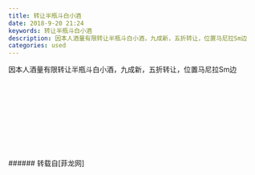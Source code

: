 ```yaml
---
title: 转让半瓶斗白小酒
date: 2018-9-20 21:24
keywords: 转让半瓶斗白小酒
description: 因本人酒量有限转让半瓶斗白小酒，九成新，五折转让，位置马尼拉Sm边
categories: used
---
```

<td class="t_f" id="postmessage_1843794">

因本人酒量有限转让半瓶斗白小酒，九成新，五折转让，位置马尼拉Sm边<br/>
<img alt="" border="0" class="zoom" data-cf-modified-e5fb3084e323fb697b9c4312-="" file="http://www.flw.ph/data/appbyme/upload/image/201809/20/ow0wKDRtXekt.jpg" id="aimg_iU84j" lazyloadthumb="1" onclick="" onmouseover="" src="http://www.flw.ph/data/appbyme/upload/image/201809/20/ow0wKDRtXekt.jpg"/><br/>
<br/>
<img alt="" border="0" class="zoom" data-cf-modified-e5fb3084e323fb697b9c4312-="" file="http://www.flw.ph/data/appbyme/upload/image/201809/20/40Bl9ttBCs57.jpg" id="aimg_G5AtT" lazyloadthumb="1" onclick="" onmouseover="" src="http://www.flw.ph/data/appbyme/upload/image/201809/20/40Bl9ttBCs57.jpg"/><br/>
<br/>
<img alt="" border="0" class="zoom" data-cf-modified-e5fb3084e323fb697b9c4312-="" file="http://www.flw.ph/data/appbyme/upload/image/201809/20/7FiEs4cSLYJg.jpg" id="aimg_a18oD" lazyloadthumb="1" onclick="" onmouseover="" src="http://www.flw.ph/data/appbyme/upload/image/201809/20/7FiEs4cSLYJg.jpg"/><br/>
<br/>
<img alt="" border="0" class="zoom" data-cf-modified-e5fb3084e323fb697b9c4312-="" file="http://www.flw.ph/data/appbyme/upload/image/201809/20/4kAJYxyBibyR.jpg" id="aimg_jgkkK" lazyloadthumb="1" onclick="" onmouseover="" src="http://www.flw.ph/data/appbyme/upload/image/201809/20/4kAJYxyBibyR.jpg"/><br/>
<br/>
<img alt="" border="0" class="zoom" data-cf-modified-e5fb3084e323fb697b9c4312-="" file="http://www.flw.ph/data/appbyme/upload/image/201809/20/tc4SdES0S3JW.jpg" id="aimg_ZKx5X" lazyloadthumb="1" onclick="" onmouseover="" src="http://www.flw.ph/data/appbyme/upload/image/201809/20/tc4SdES0S3JW.jpg"/><br/>
<br/>
<img alt="" border="0" class="zoom" data-cf-modified-e5fb3084e323fb697b9c4312-="" file="http://www.flw.ph/data/appbyme/upload/image/201809/20/dvMZPRkICC7K.jpg" id="aimg_A3Qdq" lazyloadthumb="1" onclick="" onmouseover="" src="http://www.flw.ph/data/appbyme/upload/image/201809/20/dvMZPRkICC7K.jpg"/><br/>
<br/>
<img alt="" border="0" class="zoom" data-cf-modified-e5fb3084e323fb697b9c4312-="" file="http://www.flw.ph/data/appbyme/upload/image/201809/20/7X1b0JYBMfoQ.jpg" id="aimg_U41T9" lazyloadthumb="1" onclick="" onmouseover="" src="http://www.flw.ph/data/appbyme/upload/image/201809/20/7X1b0JYBMfoQ.jpg"/><br/>
<br/>
<img alt="" border="0" class="zoom" data-cf-modified-e5fb3084e323fb697b9c4312-="" file="http://www.flw.ph/data/appbyme/upload/image/201809/20/CblhpGBfY015.jpg" id="aimg_S4NxA" lazyloadthumb="1" onclick="" onmouseover="" src="http://www.flw.ph/data/appbyme/upload/image/201809/20/CblhpGBfY015.jpg"/><br/>
<br/>
<img alt="" border="0" class="zoom" data-cf-modified-e5fb3084e323fb697b9c4312-="" file="http://www.flw.ph/data/appbyme/upload/image/201809/20/2K19BXtV7kVx.jpg" id="aimg_vkgz3" lazyloadthumb="1" onclick="" onmouseover="" src="http://www.flw.ph/data/appbyme/upload/image/201809/20/2K19BXtV7kVx.jpg"/><br/>
<br/>
</td>
###### 转载自[菲龙网]